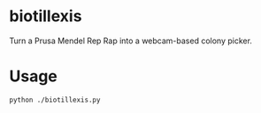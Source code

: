 biotillexis
===========

Turn a Prusa Mendel Rep Rap into a webcam-based colony picker.

Usage
====
    python ./biotillexis.py
